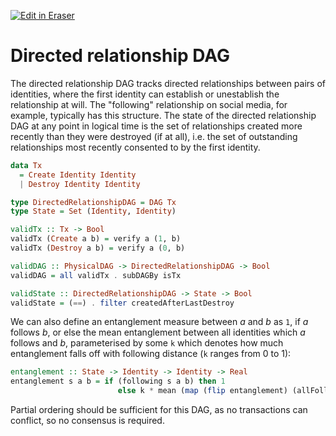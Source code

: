 <p><a target="_blank" href="https://app.eraser.io/workspace/XyPDR2tNd90CsGy0WZ8x" id="edit-in-eraser-github-link"><img alt="Edit in Eraser" src="https://firebasestorage.googleapis.com/v0/b/second-petal-295822.appspot.com/o/images%2Fgithub%2FOpen%20in%20Eraser.svg?alt=media&amp;token=968381c8-a7e7-472a-8ed6-4a6626da5501"></a></p>

# Directed relationship DAG
The directed relationship DAG tracks directed relationships between pairs of identities, where the first identity can establish or unestablish the relationship at will. The "following" relationship on social media, for example, typically has this structure. The state of the directed relationship DAG at any point in logical time is the set of relationships created more recently than they were destroyed (if at all), i.e. the set of outstanding relationships most recently consented to by the first identity.

```haskell
data Tx
  = Create Identity Identity
  | Destroy Identity Identity

type DirectedRelationshipDAG = DAG Tx
type State = Set (Identity, Identity)

validTx :: Tx -> Bool
validTx (Create a b) = verify a (1, b)
validTx (Destroy a b) = verify a (0, b)

validDAG :: PhysicalDAG -> DirectedRelationshipDAG -> Bool
validDAG = all validTx . subDAGBy isTx

validState :: DirectedRelationshipDAG -> State -> Bool
validState = (==) . filter createdAfterLastDestroy
```
We can also define an entanglement measure between _a_ and _b_ as `1`, if _a_ follows _b_, or else the mean entanglement between all identities which _a_ follows and _b_, parameterised by some `k` which denotes how much entanglement falls off with following distance (`k` ranges from 0 to 1):

```haskell
entanglement :: State -> Identity -> Identity -> Real
entanglement s a b = if (following s a b) then 1
                        else k * mean (map (flip entanglement) (allFollowers s a))
```
Partial ordering should be sufficient for this DAG, as no transactions can conflict, so no consensus is required.


<!--- Eraser file: https://app.eraser.io/workspace/XyPDR2tNd90CsGy0WZ8x --->